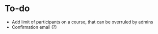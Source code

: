 # To-do

* Add limit of participants on a course, that can be overruled by admins
* Confirmation email (?)
